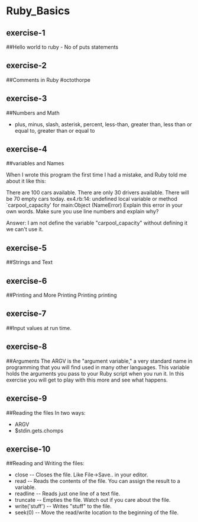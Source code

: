 # Ruby_Basics
exercise-1
-
##Hello world to ruby - No of puts statements

exercise-2
-
##Comments in Ruby #octothorpe

exercise-3
-
##Numbers and Math

  + plus, minus, slash, asterisk, percent, less-than, greater than, less than or equal to, greater than or equal to

exercise-4
-
##variables and Names

When I wrote this program the first time I had a mistake, and Ruby told me about it like this:

There are 100 cars available.
There are only 30 drivers available.
There will be 70 empty cars today.
ex4.rb:14: undefined local variable or method `carpool_capacity' for
    main:Object (NameError)
Explain this error in your own words. Make sure you use line numbers and explain why?

  Answer:
    I am not define the variable "carpool_capacity" without defining it we can't use it.

exercise-5
-
##Strings and Text

exercise-6
-
##Printing and More Printing Printing printing

exercise-7
-
##Input values at run time.

exercise-8
-
##Arguments
The ARGV is the "argument variable," a very standard name in programming that you will find used in many other languages. This variable holds the arguments you pass to your Ruby script when you run it. In this exercise you will get to play with this more and see what happens.

exercise-9
-
##Reading the files In two ways:
  * ARGV
  * $stdin.gets.chomps

exercise-10
-
##Reading and Writing the files:

  * close -- Closes the file. Like File->Save.. in your editor.
  * read -- Reads the contents of the file. You can assign the result to a variable.
  * readline -- Reads just one line of a text file.
  * truncate -- Empties the file. Watch out if you care about the file.
  * write('stuff') -- Writes "stuff" to the file.
  * seek(0) -- Move the read/write location to the beginning of the file.
